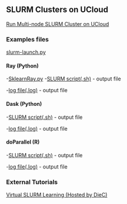 ## SLURM Clusters on UCloud 

[Run Multi-node SLURM Cluster on UCloud](https://github.com/CBS-HPC/UCloud_SlurmCluster/blob/main/SLURM.ipynb)

### Examples files
[slurm-launch.py](/SLURM_deployment/slurm-launch.py)

#### Ray (Python)
 -[SklearnRay.py](/SLURM_scripts/SklearnRay.py)
 -[SLURM script(.sh)]() - output file
 
 -[log file(.log)]() - output file

#### Dask (Python)
 -[SLURM script(.sh)]()  - output file

 -[log file(.log)]() - output file

#### doParallel (R)
 -[SLURM script(.sh)]() - output file

 -[log file(.log)]() - output file


### External Tutorials
[Virtual SLURM Learning (Hosted by DieC)](https://deic.dk/en/news/2022-11-21/virtual-slurm-learning-environment-ready)
